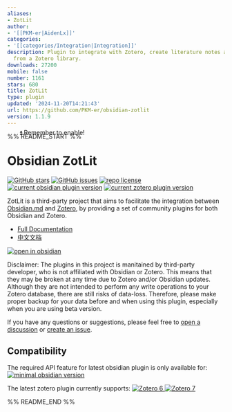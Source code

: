 ```yaml
---
aliases:
- ZotLit
author:
- '[[PKM-er|AidenLx]]'
categories:
- '[[categories/Integration|Integration]]'
description: Plugin to integrate with Zotero, create literature notes and insert citations
  from a Zotero library.
downloads: 27200
mobile: false
number: 1161
stars: 680
title: ZotLit
type: plugin
updated: '2024-11-20T14:21:43'
url: https://github.com/PKM-er/obsidian-zotlit
version: 1.1.9
---
```


%% README_START %%

<div style="margin-top: -40px;">&nbsp;&nbsp;&nbsp;&nbsp;&nbsp;&nbsp;&nbsp;⏫ Remember to enable! <!-- Meant for Obsidian community plugin list view. --></div>

# Obsidian ZotLit

[![GitHub stars](https://custom-icon-badges.demolab.com/github/stars/PKM-er/obsidian-zotlit?logo=star)](https://github.com/PKM-er/obsidian-zotlit/stargazers "GitHub stars") [![GitHub issues](https://custom-icon-badges.demolab.com/github/issues-raw/PKM-er/obsidian-zotlit?logo=issue)](https://github.com/PKM-er/obsidian-zotlit/issues "GitHub issues") [![repo license](https://custom-icon-badges.demolab.com/github/license/PKM-er/obsidian-zotlit?logo=law&logoColor=white)](https://github.com/PKM-er/obsidian-zotlit/blob/main/LICENSE "repo license") [![current obsidian plugin version](https://custom-icon-badges.demolab.com/badge/dynamic/json?color=8b6cef&label=obsidian%20plugin&query=version&url=https%3A%2F%2Fraw.githubusercontent.com%2Faidenlx%2Fobsidian-zotero%2Fmaster%2Fapp%2Fobsidian%2Fmanifest.json&logo=obsidian-full)](https://obzt.aidenlx.top/getting-started/install/obsidian "open obsidian plugin page") [![current zotero plugin version](https://custom-icon-badges.demolab.com/badge/dynamic/json?color=bc3a3c&label=zotero%20plugin&query=version&url=https%3A%2F%2Fraw.githubusercontent.com%2Faidenlx%2Fobsidian-zotero%2Fmaster%2Fapp%2Fzotero%2Fpackage.json&logo=zotero-32)](https://obzt.aidenlx.top/getting-started/install/zotero "open zotero plugin page")

ZotLit is a third-party project that aims to facilitate the integration between [Obsidian.md](https://obsidian.md) and [Zotero](https://www.zotero.org), by providing a set of community plugins for both Obsidian and Zotero.

- [Full Documentation](https://obzt.aidenlx.top/)
- [中文文档](https://obzt.aidenlx.top/zh-CN/)

[![open in obsidian](https://custom-icon-badges.demolab.com/badge/-Open%20In%20Obsidian-d4d4d4?style=for-the-badge&logo=obsidian-full)](https://obsidian.md/plugins?id=zotlit "open in obsidian")

Disclaimer: The plugins in this project is manitained by third-party developer, who is not affiliated with Obsidian or Zotero. This means that they may be broken at any time due to Zotero and/or Obsidian updates. Although they are not intended to perform any write operations to your Zotero database, there are still risks of data-loss. Therefore, please make proper backup for your data before and when using this plugin, especially when you are using beta version.

If you have any questions or suggestions, please feel free to [open a discussion](https://github.com/PKM-er/obsidian-zotlit/discussions/new/choose) or [create an issue](https://github.com/PKM-er/obsidian-zotlit/issues/new).

## Compatibility

The required API feature for latest obsidian plugin is only available for:
[![minimal obsidian version](https://custom-icon-badges.demolab.com/badge/dynamic/json?color=8b6cef&label=obsidian&prefix=^&query=minAppVersion&url=https%3A%2F%2Fraw.githubusercontent.com%2Faidenlx%2Fobsidian-zotero%2Fmaster%2Fapp%2Fobsidian%2Fmanifest.json&logo=obsidian-full)](https://obsidian.md "minimal obsidian version")

The latest zotero plugin currently supports:
[![Zotero 6](https://custom-icon-badges.demolab.com/badge/zotero-6-bc3a3c?logo=zotero-32) ![Zotero 7](https://custom-icon-badges.demolab.com/badge/zotero-7-bc3a3c?logo=zotero-32)](https://www.zotero.org/download/ "supported zotero version")


%% README_END %%